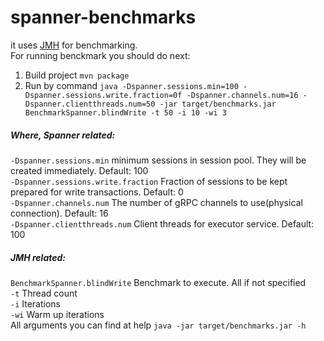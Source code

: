 # spanner-benchmarks

it uses [JMH](http://openjdk.java.net/projects/code-tools/jmh/) for benchmarking.  
For running benckmark you should do next:  
1) Build project `mvn package`  
2) Run by command `java -Dspanner.sessions.min=100 -Dspanner.sessions.write.fraction=0f -Dspanner.channels.num=16 -Dspanner.clientthreads.num=50 -jar target/benchmarks.jar BenchmarkSpanner.blindWrite -t 50 -i 10 -wi 3                   
`  

##### Where, Spanner related:  
`-Dspanner.sessions.min` minimum sessions in session pool. They will be created immediately. Default: 100   
`-Dspanner.sessions.write.fraction` Fraction of sessions to be kept prepared for write transactions. Default: 0  
`-Dspanner.channels.num` The number of gRPC channels to use(physical connection). Default: 16   
`-Dspanner.clientthreads.num` Client threads for executor service. Default: 100
  
  
##### JMH related:  
`BenchmarkSpanner.blindWrite` Benchmark to execute. All if not specified  
`-t` Thread count  
`-i` Iterations  
`-wi` Warm up iterations  
All arguments you can find at help `java -jar target/benchmarks.jar -h`

 
